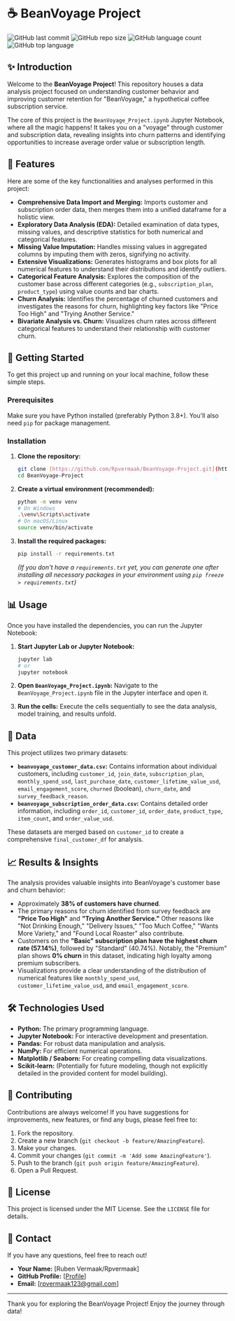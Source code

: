 # ☕ BeanVoyage Project

![GitHub last commit](https://img.shields.io/github/last-commit/Rpvermaak/BeanVoyage-Project?style=for-the-badge)
![GitHub repo size](https://img.shields.io/github/repo-size/Rpvermaak/BeanVoyage-Project?style=for-the-badge)
![GitHub language count](https://img.shields.io/github/languages/count/Rpvermaak/BeanVoyage-Project?style=for-the-badge)
![GitHub top language](https://img.shields.io/github/languages/top/Rpvermaak/BeanVoyage-Project?style=for-the-badge)

## ✨ Introduction

Welcome to the **BeanVoyage Project**! This repository houses a data analysis project focused on understanding customer behavior and improving customer retention for "BeanVoyage," a hypothetical coffee subscription service.

The core of this project is the `BeanVoyage_Project.ipynb` Jupyter Notebook, where all the magic happens! It takes you on a "voyage" through customer and subscription data, revealing insights into churn patterns and identifying opportunities to increase average order value or subscription length.

## 🌟 Features

Here are some of the key functionalities and analyses performed in this project:

* **Comprehensive Data Import and Merging:** Imports customer and subscription order data, then merges them into a unified dataframe for a holistic view.
* **Exploratory Data Analysis (EDA):** Detailed examination of data types, missing values, and descriptive statistics for both numerical and categorical features.
* **Missing Value Imputation:** Handles missing values in aggregated columns by imputing them with zeros, signifying no activity.
* **Extensive Visualizations:** Generates histograms and box plots for all numerical features to understand their distributions and identify outliers.
* **Categorical Feature Analysis:** Explores the composition of the customer base across different categories (e.g., `subscription_plan`, `product_type`) using value counts and bar charts.
* **Churn Analysis:** Identifies the percentage of churned customers and investigates the reasons for churn, highlighting key factors like "Price Too High" and "Trying Another Service."
* **Bivariate Analysis vs. Churn:** Visualizes churn rates across different categorical features to understand their relationship with customer churn.

## 🚀 Getting Started

To get this project up and running on your local machine, follow these simple steps.

### Prerequisites

Make sure you have Python installed (preferably Python 3.8+). You'll also need `pip` for package management.

### Installation

1.  **Clone the repository:**
    ```bash
    git clone [https://github.com/Rpvermaak/BeanVoyage-Project.git](https://github.com/Rpvermaak/BeanVoyage-Project.git)
    cd BeanVoyage-Project
    ```

2.  **Create a virtual environment (recommended):**
    ```bash
    python -m venv venv
    # On Windows
    .\venv\Scripts\activate
    # On macOS/Linux
    source venv/bin/activate
    ```

3.  **Install the required packages:**
    ```bash
    pip install -r requirements.txt
    ```
    *(If you don't have a `requirements.txt` yet, you can generate one after installing all necessary packages in your environment using `pip freeze > requirements.txt`)*

## 📊 Usage

Once you have installed the dependencies, you can run the Jupyter Notebook:

1.  **Start Jupyter Lab or Jupyter Notebook:**
    ```bash
    jupyter lab
    # or
    jupyter notebook
    ```

2.  **Open `BeanVoyage_Project.ipynb`:**
    Navigate to the `BeanVoyage_Project.ipynb` file in the Jupyter interface and open it.

3.  **Run the cells:**
    Execute the cells sequentially to see the data analysis, model training, and results unfold.

## 📁 Data

This project utilizes two primary datasets:

* **`beanvoyage_customer_data.csv`:** Contains information about individual customers, including `customer_id`, `join_date`, `subscription_plan`, `monthly_spend_usd`, `last_purchase_date`, `customer_lifetime_value_usd`, `email_engagement_score`, `churned` (boolean), `churn_date`, and `survey_feedback_reason`.
* **`beanvoyage_subscription_order_data.csv`:** Contains detailed order information, including `order_id`, `customer_id`, `order_date`, `product_type`, `item_count`, and `order_value_usd`.

These datasets are merged based on `customer_id` to create a comprehensive `final_customer_df` for analysis.

## 📈 Results & Insights

The analysis provides valuable insights into BeanVoyage's customer base and churn behavior:

* Approximately **38% of customers have churned**.
* The primary reasons for churn identified from survey feedback are **"Price Too High"** and **"Trying Another Service."** Other reasons like "Not Drinking Enough," "Delivery Issues," "Too Much Coffee," "Wants More Variety," and "Found Local Roaster" also contribute.
* Customers on the **"Basic" subscription plan have the highest churn rate (57.14%)**, followed by "Standard" (40.74%). Notably, the "Premium" plan shows **0% churn** in this dataset, indicating high loyalty among premium subscribers.
* Visualizations provide a clear understanding of the distribution of numerical features like `monthly_spend_usd`, `customer_lifetime_value_usd`, and `email_engagement_score`.

## 🛠️ Technologies Used

* **Python:** The primary programming language.
* **Jupyter Notebook:** For interactive development and presentation.
* **Pandas:** For robust data manipulation and analysis.
* **NumPy:** For efficient numerical operations.
* **Matplotlib / Seaborn:** For creating compelling data visualizations.
* **Scikit-learn:** (Potentially for future modeling, though not explicitly detailed in the provided content for model building).

## 🤝 Contributing

Contributions are always welcome! If you have suggestions for improvements, new features, or find any bugs, please feel free to:

1.  Fork the repository.
2.  Create a new branch (`git checkout -b feature/AmazingFeature`).
3.  Make your changes.
4.  Commit your changes (`git commit -m 'Add some AmazingFeature'`).
5.  Push to the branch (`git push origin feature/AmazingFeature`).
6.  Open a Pull Request.

## 📄 License

This project is licensed under the  MIT License. See the `LICENSE` file for details.

## 📧 Contact

If you have any questions, feel free to reach out!

* **Your Name:** [Ruben Vermaak/Rpvermaak]
* **GitHub Profile:** [[Profile](https://github.com/Rpvermaak)]
* **Email:** [rpvermaak123@gmail.com]

---

Thank you for exploring the BeanVoyage Project! Enjoy the journey through data!
